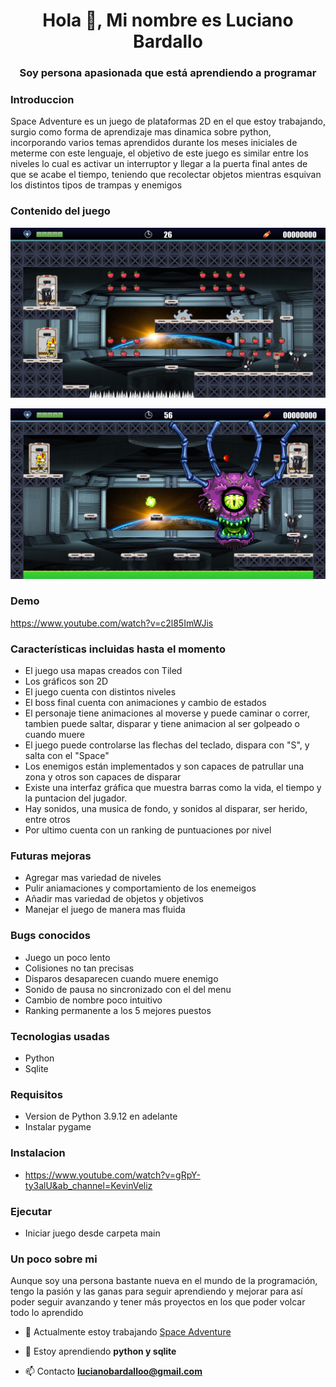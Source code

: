 <h1 align="center">Hola 👋, Mi nombre es Luciano Bardallo</h1>
<h3 align="center">Soy persona apasionada que está aprendiendo a programar</h3>

<h3> Introduccion </h3>

Space Adventure es un juego de plataformas 2D en el que estoy trabajando, surgio como forma de aprendizaje mas dinamica sobre python, incorporando varios temas aprendidos durante los meses iniciales de meterme con este lenguaje, el objetivo de este juego es similar entre los niveles lo cual es activar un interruptor y llegar a la puerta final antes de que se acabe el tiempo,
teniendo que recolectar objetos mientras esquivan los distintos tipos de trampas y enemigos

<h3> Contenido del juego </h3>

![image_text](https://github.com/LucianoBardallo/JUEGO_FINAL/blob/main/Space_adventure/Nivel%202.png)

![image_text](https://github.com/LucianoBardallo/JUEGO_FINAL/blob/main/Space_adventure/Boss.png)

<h3> Demo </h3>

https://www.youtube.com/watch?v=c2l85ImWJis

<h3> Características incluidas hasta el momento </h3>

- El juego usa mapas creados con Tiled
- Los gráficos son 2D
- El juego cuenta con distintos niveles
- El boss final cuenta con animaciones y cambio de estados
- El personaje tiene animaciones al moverse y puede caminar o correr, tambien puede saltar, disparar y tiene animacion al ser golpeado o cuando muere
- El juego puede controlarse las flechas del teclado, dispara con "S", y salta con el "Space"
- Los enemigos están implementados y son capaces de patrullar una zona y otros son capaces de disparar
- Existe una interfaz gráfica que muestra barras como la vida, el tiempo y la puntacion del jugador.
- Hay sonidos, una musica de fondo, y sonidos al disparar, ser herido, entre otros
- Por ultimo cuenta con un ranking de puntuaciones por nivel

<h3> Futuras mejoras </h3>

- Agregar mas variedad de niveles
- Pulir aniamaciones y comportamiento de los enemeigos
- Añadir mas variedad de objetos y objetivos
- Manejar el juego de manera mas fluida

<h3> Bugs conocidos </h3>

- Juego un poco lento
- Colisiones no tan precisas
- Disparos desaparecen cuando muere enemigo
- Sonido de pausa no sincronizado con el del menu
- Cambio de nombre poco intuitivo
- Ranking permanente a los 5 mejores puestos

<h3> Tecnologias usadas </h3>

- Python
- Sqlite

<h3> Requisitos </h3>

- Version de Python 3.9.12 en adelante
- Instalar pygame

<h3> Instalacion </h3>

- https://www.youtube.com/watch?v=gRpY-ty3alU&ab_channel=KevinVeliz

<h3> Ejecutar </h3>

- Iniciar juego desde carpeta main

<h3> Un poco sobre mi </h3>

Aunque soy una persona bastante nueva en el mundo de la programación, 
tengo la pasión y las ganas para seguir aprendiendo y mejorar para así poder seguir avanzando 
y tener más proyectos en los que poder volcar todo lo aprendido 

- 🔭 Actualmente estoy trabajando [Space Adventure](https://github.com/LucianoBardallo/JUEGO_FINAL)

- 🌱 Estoy aprendiendo **python y sqlite**

- 📫 Contacto **lucianobardalloo@gmail.com**

